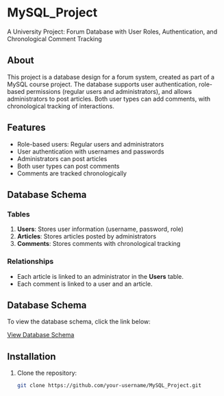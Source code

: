 # MySQL_Project
A University Project: Forum Database with User Roles, Authentication, and Chronological Comment Tracking

## About
This project is a database design for a forum system, created as part of a MySQL course project. The database supports user authentication, role-based permissions (regular users and administrators), and allows administrators to post articles. Both user types can add comments, with chronological tracking of interactions.

## Features
- Role-based users: Regular users and administrators
- User authentication with usernames and passwords
- Administrators can post articles
- Both user types can post comments
- Comments are tracked chronologically

## Database Schema
### Tables
1. **Users**: Stores user information (username, password, role)
2. **Articles**: Stores articles posted by administrators
3. **Comments**: Stores comments with chronological tracking

### Relationships
- Each article is linked to an administrator in the **Users** table.
- Each comment is linked to a user and an article.

## Database Schema

To view the database schema, click the link below:

[View Database Schema](https://scontent.fsof10-1.fna.fbcdn.net/v/t1.15752-9/462545440_1131648101704191_6180902365819924860_n.png?_nc_cat=102&ccb=1-7&_nc_sid=9f807c&_nc_ohc=Wloli6dxKtkQ7kNvgFAAcsO&_nc_zt=23&_nc_ht=scontent.fsof10-1.fna&oh=03_Q7cD1QHjwPFFqzL7cQkVKYE8zYDuGyDYVPxuBbhorMxXn7Zm2Q&oe=6763C1F7)

## Installation
1. Clone the repository:
   ```bash
   git clone https://github.com/your-username/MySQL_Project.git

